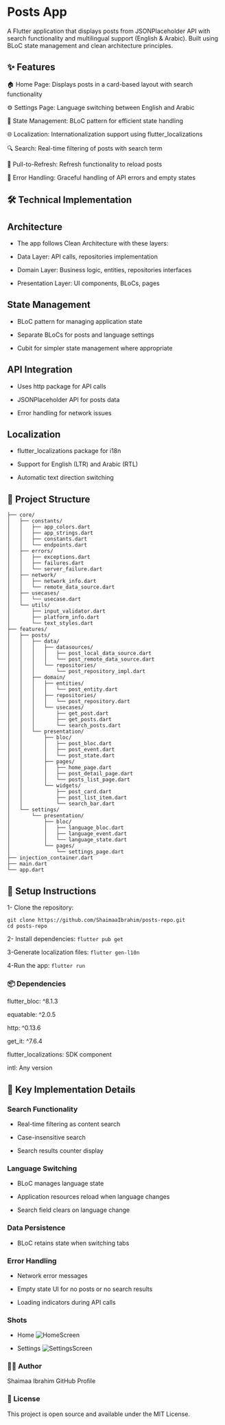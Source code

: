 # Posts App

A Flutter application that displays posts from JSONPlaceholder API with search functionality and multilingual support (English & Arabic). Built using BLoC state management and clean architecture principles.

## ✨ Features
🏠 Home Page: Displays posts in a card-based layout with search functionality

⚙️ Settings Page: Language switching between English and Arabic

🔄 State Management: BLoC pattern for efficient state handling

🌐 Localization: Internationalization support using flutter_localizations

🔍 Search: Real-time filtering of posts with search term

📲 Pull-to-Refresh: Refresh functionality to reload posts

🚨 Error Handling: Graceful handling of API errors and empty states


## 🛠️ Technical Implementation
## Architecture
- The app follows Clean Architecture with these layers:

- Data Layer: API calls, repositories implementation

- Domain Layer: Business logic, entities, repositories interfaces

- Presentation Layer: UI components, BLoCs, pages

## State Management
- BLoC pattern for managing application state

- Separate BLoCs for posts and language settings

- Cubit for simpler state management where appropriate


## API Integration
- Uses http package for API calls

- JSONPlaceholder API for posts data

- Error handling for network issues

## Localization
- flutter_localizations package for i18n

- Support for English (LTR) and Arabic (RTL)

- Automatic text direction switching

## 📁 Project Structure
```lib/
├── core/
│   ├── constants/
│   │   ├── app_colors.dart
│   │   ├── app_strings.dart
│   │   ├── constants.dart
│   │   └── endpoints.dart
│   ├── errors/
│   │   ├── exceptions.dart
│   │   ├── failures.dart
│   │   └── server_failure.dart
│   ├── network/
│   │   ├── network_info.dart
│   │   └── remote_data_source.dart
│   ├── usecases/
│   │   └── usecase.dart
│   └── utils/
│       ├── input_validator.dart
│       ├── platform_info.dart
│       └── text_styles.dart
├── features/
│   ├── posts/
│   │   ├── data/
│   │   │   ├── datasources/
│   │   │   │   ├── post_local_data_source.dart
│   │   │   │   └── post_remote_data_source.dart
│   │   │   └── repositories/
│   │   │       └── post_repository_impl.dart
│   │   ├── domain/
│   │   │   ├── entities/
│   │   │   │   └── post_entity.dart
│   │   │   ├── repositories/
│   │   │   │   └── post_repository.dart
│   │   │   └── usecases/
│   │   │       ├── get_post.dart
│   │   │       ├── get_posts.dart
│   │   │       └── search_posts.dart
│   │   └── presentation/
│   │       ├── bloc/
│   │       │   ├── post_bloc.dart
│   │       │   ├── post_event.dart
│   │       │   └── post_state.dart
│   │       ├── pages/
│   │       │   ├── home_page.dart
│   │       │   ├── post_detail_page.dart
│   │       │   └── posts_list_page.dart
│   │       └── widgets/
│   │           ├── post_card.dart
│   │           ├── post_list_item.dart
│   │           └── search_bar.dart
│   └── settings/
│       └── presentation/
│           ├── bloc/
│           │   ├── language_bloc.dart
│           │   ├── language_event.dart
│           │   └── language_state.dart
│           └── pages/
│               └── settings_page.dart
├── injection_container.dart
├── main.dart
└── app.dart
```

## 🚀 Setup Instructions
1- Clone the repository:
```
git clone https://github.com/ShaimaaIbrahim/posts-repo.git
cd posts-repo
```
2- Install dependencies:
``` flutter pub get ```

3-Generate localization files:
 ``` flutter gen-l10n ```
 
4-Run the app:
``` flutter run ```



### 📦 Dependencies

flutter_bloc: ^8.1.3

equatable: ^2.0.5

http: ^0.13.6

get_it: ^7.6.4

flutter_localizations: SDK component

intl: Any version

## 🔧 Key Implementation Details

### Search Functionality
- Real-time filtering as content search

- Case-insensitive search
  
- Search results counter display

### Language Switching
- BLoC manages language state

- Application resources reload when language changes

- Search field clears on language change

### Data Persistence

- BLoC retains state when switching tabs

### Error Handling
- Network error messages

- Empty state UI for no posts or no search results

- Loading indicators during API calls

 ### Shots
 - Home
![HomeScreen](./shots/home.png)

- Settings
![SettingsScreen](./shots/setting.png)


### 👩‍💻 Author
Shaimaa Ibrahim
GitHub Profile

### 📄 License
This project is open source and available under the MIT License.

